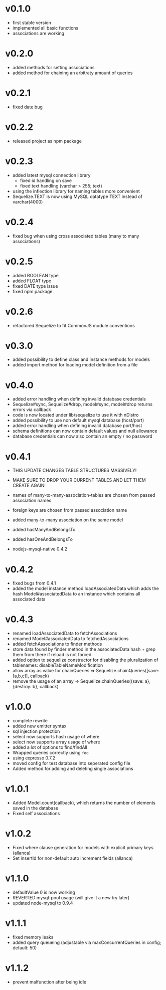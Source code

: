 # v0.1.0 #
- first stable version
- implemented all basic functions
- associations are working

# v0.2.0 #
- added methods for setting associations
- added method for chaining an arbitraty amount of queries

# v0.2.1 #
- fixed date bug

# v0.2.2 #
- released project as npm package

# v0.2.3 #
- added latest mysql connection library
  - fixed id handling on save
  - fixed text handling (varchar > 255; text)
- using the inflection library for naming tables more convenient
- Sequelize.TEXT is now using MySQL datatype TEXT instead of varchar(4000)

# v0.2.4 #
- fixed bug when using cross associated tables (many to many associations)

# v0.2.5 #
- added BOOLEAN type
- added FLOAT type
- fixed DATE type issue
- fixed npm package

# v0.2.6 #
- refactored Sequelize to fit CommonJS module conventions

# v0.3.0 #
- added possibility to define class and instance methods for models
- added import method for loading model definition from a file

# v0.4.0 #
- added error handling when defining invalid database credentials
- Sequelize#sync, Sequelize#drop, model#sync, model#drop returns errors via callback
- code is now located under lib/sequelize to use it with nDistro
- added possibility to use non default mysql database (host/port)
- added error handling when defining invalid database port/host
- schema definitions can now contain default values and null allowance
- database credentials can now also contain an empty / no password

# v0.4.1 #
- THIS UPDATE CHANGES TABLE STRUCTURES MASSIVELY!
- MAKE SURE TO DROP YOUR CURRENT TABLES AND LET THEM CREATE AGAIN!

- names of many-to-many-association-tables are chosen from passed association names
- foreign keys are chosen from passed association name
- added many-to-many association on the same model
- added hasManyAndBelongsTo
- added hasOneAndBelongsTo
- nodejs-mysql-native 0.4.2

# v0.4.2 #
- fixed bugs from 0.4.1
- added the model instance method loadAssociatedData which adds the hash Model#associatedData to an instance which contains all associated data

# v0.4.3 #
- renamed loadAssociatedData to fetchAssociations
- renamed Model#associatedData to fetchedAssociations
- added fetchAssociations to finder methods
- store data found by finder method in the associatedData hash + grep them from there if reload is not forced
- added option to sequelize constructor for disabling the pluralization of tablenames: disableTableNameModification
- allow array as value for chainQueries => Sequelize.chainQueries([save: [a,b,c]], callback)
- remove the usage of an array => Sequelize.chainQueries({save: a}, {destroy: b}, callback)

# v1.0.0 #
- complete rewrite
- added new emitter syntax
- sql injection protection
- select now supports hash usage of where
- select now supports array usage of where
- added a lot of options to find/findAll
- Wrapped queries correctly using `foo`
- using expresso 0.7.2
- moved config for test database into seperated config file
- Added method for adding and deleting single associations

# v1.0.1 #
- Added Model.count(callback), which returns the number of elements saved in the database
- Fixed self associations

# v1.0.2 #
- Fixed where clause generation for models with explicit primary keys (allanca)
- Set insertId for non-default auto increment fields (allanca)

# v1.1.0 #
- defaultValue 0 is now working
- REVERTED mysql-pool usage (will give it a new try later)
- updated node-mysql to 0.9.4

# v1.1.1 #
- fixed memory leaks
- added query queueing (adjustable via maxConcurrentQueries in config; default: 50)

# v1.1.2 #
- prevent malfunction after being idle